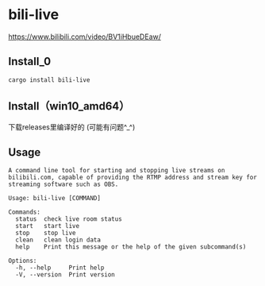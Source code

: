 # bili-live

https://www.bilibili.com/video/BV1iHbueDEaw/

## Install_0

```
cargo install bili-live
```


## Install（win10_amd64）
下载releases里编译好的
(可能有问题^_^)
## Usage
```
A command line tool for starting and stopping live streams on bilibili.com, capable of providing the RTMP address and stream key for streaming software such as OBS.

Usage: bili-live [COMMAND]

Commands:
  status  check live room status
  start   start live
  stop    stop live
  clean   clean login data
  help    Print this message or the help of the given subcommand(s)

Options:
  -h, --help     Print help
  -V, --version  Print version
```

